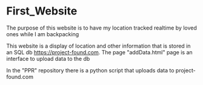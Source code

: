 # First_Website

The purpose of this website is to have my location tracked realtime by loved ones while I am backpacking

This website is a display of location and other information that is stored in an SQL db
https://project-found.com. 
The page "addData.html" page is an interface to upload data to the db


In the "PPR" repository there is a python script that uploads data to project-found.com



